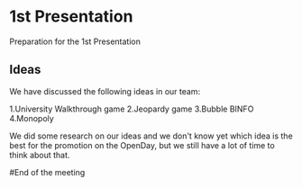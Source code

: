 # 1st Presentation

Preparation for the 1st Presentation

## Ideas

We have discussed the following ideas in our team:

1.University Walkthrough game
2.Jeopardy game
3.Bubble BINFO
4.Monopoly

We did some research on our ideas and we don't know yet which idea is the best for the promotion on the OpenDay, but we still have a lot of time to think about that.

#End of the meeting

